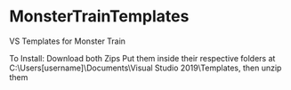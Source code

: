 # MonsterTrainTemplates
VS Templates for Monster Train

To Install:
Download both Zips
Put them inside their respective folders at C:\Users\[username]\Documents\Visual Studio 2019\Templates,
then unzip them
